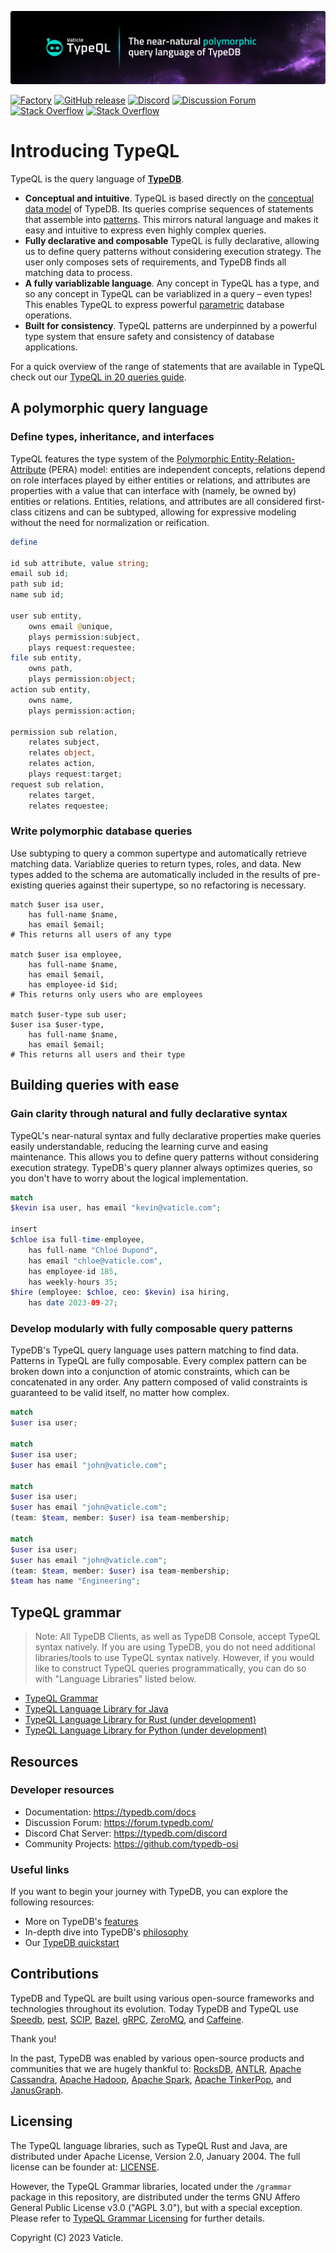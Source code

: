 [![TypeQL](./banner.png)](https://typedb.com/docs/typeql/2.x/overview)

[![Factory](https://factory.vaticle.com/api/status/vaticle/typeql/badge.svg)](https://factory.vaticle.com/vaticle/typeql)
[![GitHub release](https://img.shields.io/github/release/vaticle/typeql.svg)](https://github.com/vaticle/typeql/releases/latest)
[![Discord](https://img.shields.io/discord/665254494820368395?color=7389D8&label=chat&logo=discord&logoColor=ffffff)](https://typedb.com/discord)
[![Discussion Forum](https://img.shields.io/discourse/https/forum.typedb.com/topics.svg)](https://forum.typedb.com)
[![Stack Overflow](https://img.shields.io/badge/stackoverflow-typedb-796de3.svg)](https://stackoverflow.com/questions/tagged/typedb)
[![Stack Overflow](https://img.shields.io/badge/stackoverflow-typeql-3dce8c.svg)](https://stackoverflow.com/questions/tagged/typeql)

# Introducing TypeQL

TypeQL is the query language of **[TypeDB](https://github.com/vaticle/typedb)**.

- **Conceptual and intuitive**. TypeQL is based directly on the [conceptual data model](https://development.typedb.com/philosophy) of TypeDB. Its queries comprise sequences of statements that assemble into [patterns](https://development.typedb.com/features#modern-language). This mirrors natural language and makes it easy and intuitive to express even highly complex queries.
- **Fully declarative and composable** TypeQL is fully declarative, allowing us to define query patterns without considering execution strategy. The user only composes sets of requirements, and TypeDB finds all matching data to process. 
- **A fully variablizable language**. Any concept in TypeQL has a type, and so any concept in TypeQL can be variablized in a query – even types! This enables TypeQL to express powerful [parametric](https://typedb.com/features#polymorphic-queries) database operations.
- **Built for consistency**. TypeQL patterns are underpinned by a powerful type system that ensure safety and consistency of database applications.

For a quick overview of the range of statements that are available in TypeQL check out our [TypeQL in 20 queries guide](https://typedb.com/docs/).


## A polymorphic query language

### Define types, inheritance, and interfaces

TypeQL features the type system of the [Polymorphic Entity-Relation-Attribute](https://typedb.com/philosophy) (PERA) model: entities are independent concepts, relations depend on role interfaces played by either entities or relations, and attributes are properties with a value that can interface with (namely, be owned by) entities or relations. Entities, relations, and attributes are all considered first-class citizens and can be subtyped, allowing for expressive modeling without the need for normalization or reification.

```php
define

id sub attribute, value string;
email sub id;
path sub id;
name sub id;

user sub entity,
    owns email @unique,
    plays permission:subject,
    plays request:requestee;
file sub entity,
    owns path,
    plays permission:object;
action sub entity,
    owns name,
    plays permission:action;

permission sub relation,
    relates subject,
    relates object,
    relates action,
    plays request:target;
request sub relation,
    relates target,
    relates requestee;
```


### Write polymorphic database queries 

Use subtyping to query a common supertype and automatically retrieve matching data. Variablize queries to return types, roles, and data. New types added to the schema are automatically included in the results of pre-existing queries against their supertype, so no refactoring is necessary.

```
match $user isa user,
    has full-name $name,
    has email $email;
# This returns all users of any type

match $user isa employee,
    has full-name $name,
    has email $email,
    has employee-id $id;
# This returns only users who are employees

match $user-type sub user;
$user isa $user-type,
    has full-name $name,
    has email $email;
# This returns all users and their type
```


## Building queries with ease

### Gain clarity through natural and fully declarative syntax

TypeQL's near-natural syntax and fully declarative properties make queries easily understandable, reducing the learning curve and easing maintenance. This allows you to define query patterns without considering execution strategy. TypeDB's query planner always optimizes queries, so you don't have to worry about the logical implementation.

```php
match
$kevin isa user, has email "kevin@vaticle.com";

insert
$chloe isa full-time-employee,
    has full-name "Chloé Dupond",
    has email "chloe@vaticle.com",
    has employee-id 185,
    has weekly-hours 35;
$hire (employee: $chloe, ceo: $kevin) isa hiring,
    has date 2023-09-27;
```

### Develop modularly with fully composable query patterns

TypeDB's TypeQL query language uses pattern matching to find data. Patterns in TypeQL are fully composable. Every complex pattern can be broken down into a conjunction of atomic constraints, which can be concatenated in any order. Any pattern composed of valid constraints is guaranteed to be valid itself, no matter how complex.

```php
match 
$user isa user;

match
$user isa user;
$user has email "john@vaticle.com";

match
$user isa user;
$user has email "john@vaticle.com";
(team: $team, member: $user) isa team-membership;

match
$user isa user;
$user has email "john@vaticle.com";
(team: $team, member: $user) isa team-membership;
$team has name "Engineering";
```


## TypeQL grammar

> Note: All TypeDB Clients, as well as TypeDB Console, accept TypeQL syntax natively. 
> If you are using TypeDB, you do not need additional libraries/tools to use TypeQL syntax natively.
> However, if you would like to construct TypeQL queries programmatically, you can do so with "Language Libraries" listed below.

- [TypeQL Grammar](https://github.com/vaticle/typeql/blob/master/grammar/README.md)
- [TypeQL Language Library for Java](https://github.com/vaticle/typeql/blob/master/java)
- [TypeQL Language Library for Rust (under development)](https://github.com/vaticle/typeql/blob/master/rust)
- [TypeQL Language Library for Python (under development)](https://github.com/typedb-osi/typeql-lang-python)


## Resources

### Developer resources

- Documentation: https://typedb.com/docs
- Discussion Forum: https://forum.typedb.com/
- Discord Chat Server: https://typedb.com/discord
- Community Projects: https://github.com/typedb-osi

### Useful links

If you want to begin your journey with TypeDB, you can explore the following resources:

* More on TypeDB's [features](https://typedb.com/features)
* In-depth dive into TypeDB's [philosophy](https://typedb.com/philosophy)
* Our [TypeDB quickstart](https://typedb.com/docs/typedb/2.x/quickstart-guide)

## Contributions

TypeDB and TypeQL are built using various open-source frameworks and technologies throughout its evolution. 
Today TypeDB and TypeQL use
[Speedb](https://www.speedb.io/),
[pest](https://pest.rs/),
[SCIP](https://www.scipopt.org),
[Bazel](https://bazel.build),
[gRPC](https://grpc.io),
[ZeroMQ](https://zeromq.org), 
and [Caffeine](https://github.com/ben-manes/caffeine). 

Thank you!

In the past, TypeDB was enabled by various open-source products and communities that we are hugely thankful to:
[RocksDB](https://rocksdb.org),
[ANTLR](https://www.antlr.org),
[Apache Cassandra](http://cassandra.apache.org), 
[Apache Hadoop](https://hadoop.apache.org), 
[Apache Spark](http://spark.apache.org), 
[Apache TinkerPop](http://tinkerpop.apache.org), 
and [JanusGraph](http://janusgraph.org). 

## Licensing

The TypeQL language libraries, such as TypeQL Rust and Java, are distributed under Apache License, Version 2.0, January 2004.
The full license can be founder at: [LICENSE](https://github.com/vaticle/typeql/blob/master/LICENSE).

However, the TypeQL Grammar libraries, located under the `/grammar` package in this repository, 
are distributed under the terms GNU Affero General Public License v3.0 ("AGPL 3.0"), but with a special exception. 
Please refer to [TypeQL Grammar Licensing](https://github.com/vaticle/typeql/blob/master/grammar/README.md#licensing) for further details.

Copyright (C) 2023 Vaticle.

